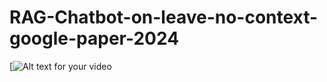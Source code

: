 # RAG-Chatbot-on-leave-no-context-google-paper-2024

[![Alt text for your video](https://drive.google.com/file/d/1Mdm-PYcjT4a3JIB5uVbSapmTermle3hz/view?usp=sharing)

